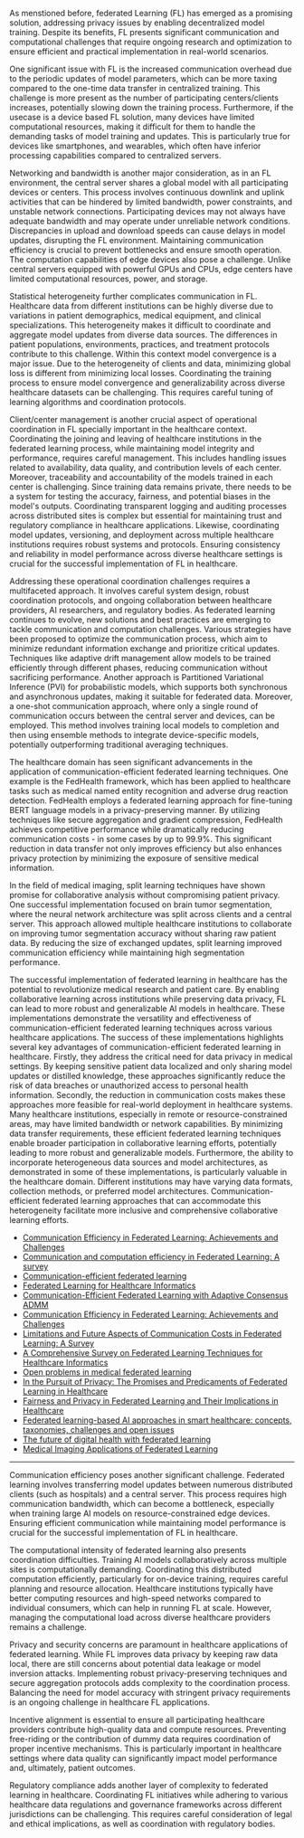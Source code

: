 As menstioned before, federated Learning (FL) has emerged as a promising solution, addressing privacy issues by enabling decentralized model training. Despite its benefits, FL presents significant communication and computational challenges that require ongoing research and optimization to ensure efficient and practical implementation in real-world scenarios.

One significant issue with FL is the increased communication overhead due to the periodic updates of model parameters, which can be more taxing compared to the one-time data transfer in centralized training. This challenge is more present as the number of participating centers/clients increases, potentially slowing down the training process. Furthermore, if the usecase is a device based FL solution, many devices have limited computational resources, making it difficult for them to handle the demanding tasks of model training and updates. This is particularly true for devices like smartphones, and wearables, which often have inferior processing capabilities compared to centralized servers. 

Networking and bandwidth is another major consideration, as in an FL environment, the central server shares a global model with all participating devices or centers. This process involves continuous downlink and uplink activities that can be hindered by limited bandwidth, power constraints, and unstable network connections. Participating devices may not always have adequate bandwidth and may operate under unreliable network conditions. Discrepancies in upload and download speeds can cause delays in model updates, disrupting the FL environment. Maintaining communication efficiency is crucial to prevent bottlenecks and ensure smooth operation. The computation capabilities of edge devices also pose a challenge. Unlike central servers equipped with powerful GPUs and CPUs, edge centers have limited computational resources, power, and storage. 

Statistical heterogeneity further complicates communication in FL.  Healthcare data from different institutions can be highly diverse due to variations in patient demographics, medical equipment, and clinical specializations. This heterogeneity makes it difficult to coordinate and aggregate model updates from diverse data sources. The differences in patient populations, environments, practices, and treatment protocols contribute to this challenge. Within this context model convergence is a major issue. Due to the heterogeneity of clients and data, minimizing global loss is different from minimizing local losses. Coordinating the training process to ensure model convergence and generalizability across diverse healthcare datasets can be challenging. This requires careful tuning of learning algorithms and coordination protocols.

Client/center management is another crucial aspect of operational coordination in FL specially important in the healthcare context. Coordinating the joining and leaving of healthcare institutions in the federated learning process, while maintaining model integrity and performance, requires careful management. This includes handling issues related to availability, data quality, and contribution levels of each center. Moreover, traceability and accountability of the models trained in each center is challenging. Since training data remains private, there needs to be a system for testing the accuracy, fairness, and potential biases in the model's outputs. Coordinating transparent logging and auditing processes across distributed sites is complex but essential for maintaining trust and regulatory compliance in healthcare applications. Likewise, coordinating model updates, versioning, and deployment across multiple healthcare institutions requires robust systems and protocols. Ensuring consistency and reliability in model performance across diverse healthcare settings is crucial for the successful implementation of FL in healthcare.

Addressing these operational coordination challenges requires a multifaceted approach. It involves careful system design, robust coordination protocols, and ongoing collaboration between healthcare providers, AI researchers, and regulatory bodies. As federated learning continues to evolve, new solutions and best practices are emerging to tackle communication and computation challenges. Various strategies have been proposed to optimize the communication process, which aim to minimize redundant information exchange and prioritize critical updates. Techniques like adaptive drift management allow models to be trained efficiently through different phases, reducing communication without sacrificing performance. Another approach is Partitioned Variational Inference (PVI) for probabilistic models, which supports both synchronous and asynchronous updates, making it suitable for federated data. Moreover, a one-shot communication approach, where only a single round of communication occurs between the central server and devices, can be employed. This method involves training local models to completion and then using ensemble methods to integrate device-specific models, potentially outperforming traditional averaging techniques. 

The healthcare domain has seen significant advancements in the application of communication-efficient federated learning techniques. One example is the FedHealth framework, which has been applied to healthcare tasks such as medical named entity recognition and adverse drug reaction detection. FedHealth employs a federated learning approach for fine-tuning BERT language models in a privacy-preserving manner. By utilizing techniques like secure aggregation and gradient compression, FedHealth achieves competitive performance while dramatically reducing communication costs - in some cases by up to 99.9%. This significant reduction in data transfer not only improves efficiency but also enhances privacy protection by minimizing the exposure of sensitive medical information.

In the field of medical imaging, split learning techniques have shown promise for collaborative analysis without compromising patient privacy. One successful implementation focused on brain tumor segmentation, where the neural network architecture was split across clients and a central server. This approach allowed multiple healthcare institutions to collaborate on improving tumor segmentation accuracy without sharing raw patient data. By reducing the size of exchanged updates, split learning improved communication efficiency while maintaining high segmentation performance.

The successful implementation of federated learning in healthcare has the potential to revolutionize medical research and patient care. By enabling collaborative learning across institutions while preserving data privacy, FL can lead to more robust and generalizable AI models in healthcare. These implementations demonstrate the versatility and effectiveness of communication-efficient federated learning techniques across various healthcare applications. The success of these implementations highlights several key advantages of communication-efficient federated learning in healthcare. Firstly, they address the critical need for data privacy in medical settings. By keeping sensitive patient data localized and only sharing model updates or distilled knowledge, these approaches significantly reduce the risk of data breaches or unauthorized access to personal health information. Secondly, the reduction in communication costs makes these approaches more feasible for real-world deployment in healthcare systems. Many healthcare institutions, especially in remote or resource-constrained areas, may have limited bandwidth or network capabilities. By minimizing data transfer requirements, these efficient federated learning techniques enable broader participation in collaborative learning efforts, potentially leading to more robust and generalizable models. Furthermore, the ability to incorporate heterogeneous data sources and model architectures, as demonstrated in some of these implementations, is particularly valuable in the healthcare domain. Different institutions may have varying data formats, collection methods, or preferred model architectures. Communication-efficient federated learning approaches that can accommodate this heterogeneity facilitate more inclusive and comprehensive collaborative learning efforts.


- [Communication Efficiency in Federated Learning: Achievements and Challenges](https://arxiv.org/abs/2107.10996) 
- [Communication and computation efficiency in Federated Learning: A survey](https://www.sciencedirect.com/science/article/pii/S2542660523000653)
- [Communication-efficient federated learning](https://www.pnas.org/doi/full/10.1073/pnas.2024789118)
- [Federated Learning for Healthcare Informatics](https://www.researchgate.net/publication/346526433_Federated_Learning_for_Healthcare_Informatics)
- [Communication-Efficient Federated Learning with Adaptive Consensus ADMM ](https://www.mdpi.com/2076-3417/13/9/5270)
- [Communication Efficiency in Federated Learning: Achievements and Challenges](https://arxiv.org/abs/2107.10996) 
- [Limitations and Future Aspects of Communication Costs in Federated Learning: A Survey](https://www.ncbi.nlm.nih.gov/pmc/articles/PMC10490700/) 
- [A Comprehensive Survey on Federated Learning Techniques for Healthcare Informatics](https://www.ncbi.nlm.nih.gov/pmc/articles/PMC9995203/)
- [Open problems in medical federated learning](https://www.emerald.com/insight/content/doi/10.1108/IJWIS-04-2022-0080/full/html)
- [In the Pursuit of Privacy: The Promises and Predicaments of Federated Learning in Healthcare](https://www.frontiersin.org/articles/10.3389/frai.2021.746497/full)
- [Fairness and Privacy in Federated Learning and Their Implications in Healthcare](https://arxiv.org/abs/2308.07805)
- [Federated learning-based AI approaches in smart healthcare: concepts, taxonomies, challenges and open issues](https://link.springer.com/article/10.1007/s10586-022-03658-4)
- [The future of digital health with federated learning](https://www.nature.com/articles/s41746-020-00323-1)
- [Medical Imaging Applications of Federated Learning](https://www.mdpi.com/2075-4418/13/19/3140)
_______________________________________


Communication efficiency poses another significant challenge. Federated learning involves transferring model updates between numerous distributed clients (such as hospitals) and a central server. This process requires high communication bandwidth, which can become a bottleneck, especially when training large AI models on resource-constrained edge devices. Ensuring efficient communication while maintaining model performance is crucial for the successful implementation of FL in healthcare.

The computational intensity of federated learning also presents coordination difficulties. Training AI models collaboratively across multiple sites is computationally demanding. Coordinating this distributed computation efficiently, particularly for on-device training, requires careful planning and resource allocation. Healthcare institutions typically have better computing resources and high-speed networks compared to individual consumers, which can help in running FL at scale. However, managing the computational load across diverse healthcare providers remains a challenge.

Privacy and security concerns are paramount in healthcare applications of federated learning. While FL improves data privacy by keeping raw data local, there are still concerns about potential data leakage or model inversion attacks. Implementing robust privacy-preserving techniques and secure aggregation protocols adds complexity to the coordination process. Balancing the need for model accuracy with stringent privacy requirements is an ongoing challenge in healthcare FL applications.







Incentive alignment is essential to ensure all participating healthcare providers contribute high-quality data and compute resources. Preventing free-riding or the contribution of dummy data requires coordination of proper incentive mechanisms. This is particularly important in healthcare settings where data quality can significantly impact model performance and, ultimately, patient outcomes.

Regulatory compliance adds another layer of complexity to federated learning in healthcare. Coordinating FL initiatives while adhering to various healthcare data regulations and governance frameworks across different jurisdictions can be challenging. This requires careful consideration of legal and ethical implications, as well as coordination with regulatory bodies.








